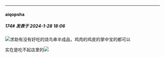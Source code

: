 
*****

####  aiqopsha  
##### 174#       发表于 2024-1-28 18:06

<img src="https://static.saraba1st.com/image/smiley/face2017/026.png" referrerpolicy="no-referrer">求助有没有好吃的烧鸟串半成品，鸡肉的鸡皮的掌中宝的都可以

实在是吃不起店里的<img src="https://static.saraba1st.com/image/smiley/face2017/002.png" referrerpolicy="no-referrer">

